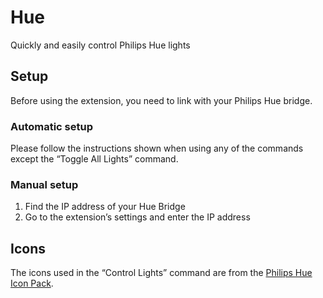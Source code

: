 # Hue

Quickly and easily control Philips Hue lights

## Setup

Before using the extension, you need to link with your Philips Hue bridge.

### Automatic setup

Please follow the instructions shown when using any of the commands except the “Toggle All Lights” command.

### Manual setup

1. Find the IP address of your Hue Bridge
2. Go to the extension’s settings and enter the IP address

## Icons

The icons used in the “Control Lights” command are from
the [Philips Hue Icon Pack](https://developers.meethue.com/develop/application-design-guidance/icon-pack/).
